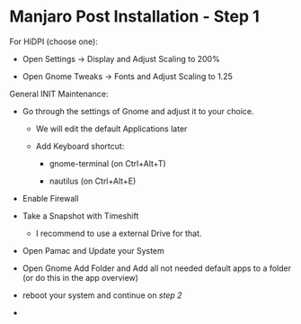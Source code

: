 # Manjaro Post Installation - Step 1

For HiDPI (choose one):

* Open Settings -> Display and Adjust Scaling to 200%

* Open Gnome Tweaks -> Fonts and Adjust Scaling to 1.25



General INIT Maintenance:

* Go through the settings of Gnome and adjust it to your choice.
  
  * We will edit the default Applications later
  
  * Add Keyboard shortcut: 
    
    * gnome-terminal (on Ctrl+Alt+T)
    
    * nautilus (on Ctrl+Alt+E)

* Enable Firewall

* Take a Snapshot with Timeshift
  
  * I recommend to use a external Drive for that.

* Open Pamac and Update your System

* Open Gnome Add Folder and Add all not needed default apps to a folder (or do this in the app overview)

* reboot your system and continue on *step 2*

* 
